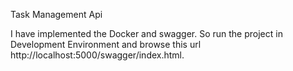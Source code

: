 Task Management Api

I have implemented the Docker and swagger.
So run the project in Development Environment and browse this url http://localhost:5000/swagger/index.html.
